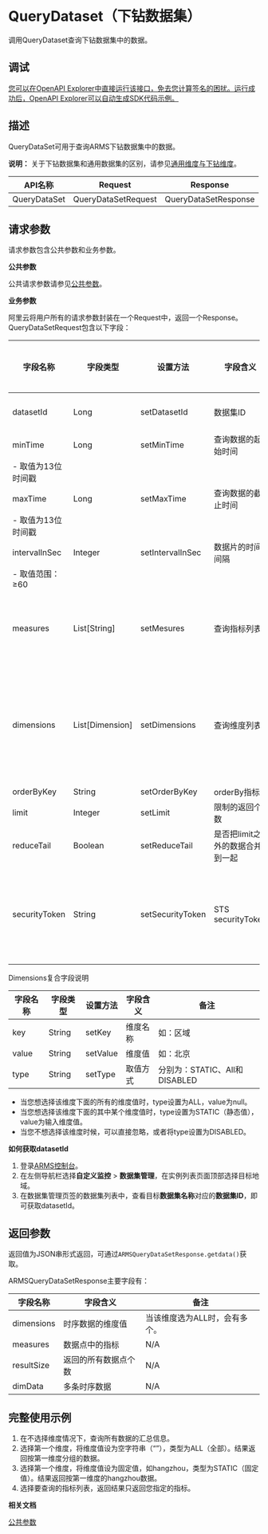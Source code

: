 # QueryDataset（下钻数据集）

调用QueryDataset查询下钻数据集中的数据。

## 调试

[您可以在OpenAPI Explorer中直接运行该接口，免去您计算签名的困扰。运行成功后，OpenAPI Explorer可以自动生成SDK代码示例。](https://api.aliyun.com/#product=ARMS&api=QueryDataset&type=RPC&version=2019-08-08)

## 描述

QueryDataSet可用于查询ARMS下钻数据集中的数据。

**说明：** 关于下钻数据集和通用数据集的区别，请参见[通用维度与下钻维度](/cn.zh-CN/自定义监控/基本概念/通用维度与下钻维度.md)。

|API名称|Request|Response|
|-----|-------|--------|
|QueryDataSet|QueryDataSetRequest|QueryDataSetResponse|

## 请求参数

请求参数包含公共参数和业务参数。

**公共参数**

公共请求参数请参见[公共参数](/cn.zh-CN/API参考/公共参数.md)。

**业务参数**

阿里云将用户所有的请求参数封装在一个Request中，返回一个Response。QueryDataSetRequest包含以下字段：

|字段名称|字段类型|设置方法|字段含义|是否必选|备注|
|----|----|----|----|----|--|
|datasetId|Long|setDatasetId|数据集ID|是|请参见[如何获取datasetId](#obtain-datasetid)。|
|minTime|Long|setMinTime|查询数据的起始时间|是|-   单位：ms
-   取值为13位时间戳 |
|maxTime|Long|setMaxTime|查询数据的截止时间|是|-   单位：ms
-   取值为13位时间戳 |
|intervalInSec|Integer|setIntervalInSec|数据片的时间间隔|是|-   单位：s
-   取值范围：≥60 |
|measures|List\[String\]|setMesures|查询指标列表|否|列表最长支持3个元素。如果为空，则返回所有指标数据。|
|dimensions|List\[Dimension\]|setDimensions|查询维度列表|否|下钻数据集字段，dimensions为复合参数，列表最长支持3个元素。Dimension的定义见下方表格。|
|orderByKey|String|setOrderByKey|orderBy指标|否|N/A|
|limit|Integer|setLimit|限制的返回个数|否|N/A|
|reduceTail|Boolean|setReduceTail|是否把limit之外的数据合并到一起|否|N/A|
|securityToken|String|setSecurityToken|STS securityToken|否|采用RAM用户角色模式时需要设置该字段。详情参见[借助RAM角色实现跨云账号访问资源](/cn.zh-CN/访问控制/借助RAM角色实现跨云账号访问资源.md)。|

Dimensions复合字段说明

|字段名称|字段类型|设置方法|字段含义|备注|
|----|----|----|----|--|
|key|String|setKey|维度名称|如：区域|
|value|String|setValue|维度值|如：北京|
|type|String|setType|取值方式|分别为：STATIC、All和DISABLED|

-   当您想选择该维度下面的所有的维度值时，type设置为ALL，value为null。
-   当您想选择该维度下面的其中某个维度值时，type设置为STATIC（静态值），value为输入维度值。
-   当您不想选择该维度时候，可以直接忽略，或者将type设置为DISABLED。

**如何获取datasetId**

1.  登录[ARMS控制台](https://arms.console.aliyun.com/#/home)。
2.  在左侧导航栏选择**自定义监控** \> **数据集管理**，在实例列表页面顶部选择目标地域。
3.  在数据集管理页签的数据集列表中，查看目标**数据集名称**对应的**数据集ID**，即可获取datasetId。

## 返回参数

返回值为JSON串形式返回，可通过`ARMSQueryDataSetResponse.getdata()`获取。

ARMSQueryDataSetResponse主要字段有：

|字段名称|字段含义|备注|
|----|----|--|
|dimensions|时序数据的维度值|当该维度选为ALL时，会有多个。|
|measures|数据点中的指标|N/A|
|resultSize|返回的所有数据点个数|N/A|
|dimData|多条时序数据|N/A|

## 完整使用示例

1.  在不选择维度情况下，查询所有数据的汇总信息。
2.  选择第一个维度，将维度值设为空字符串（“”），类型为ALL（全部）。结果返回按第一维度分组的数据。
3.  选择第一个维度，将维度值设为固定值，如hangzhou，类型为STATIC（固定值）。结果返回按第一维度的hangzhou数据。
4.  选择要查询的指标列表，返回结果只返回您指定的指标。

**相关文档**  


[公共参数](/cn.zh-CN/API参考/公共参数.md)

